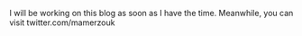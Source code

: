 I will be working on this blog as soon as I have the time.
Meanwhile, you can visit twitter.com/mamerzouk 
